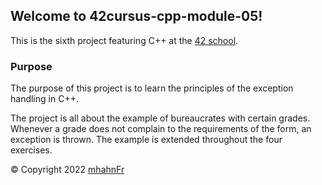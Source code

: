 ## Welcome to 42cursus-cpp-module-05!
This is the sixth project featuring C++ at the [42 school].

### Purpose
The purpose of this project is to learn the principles of the exception handling in C++.

The project is all about the example of bureaucrates with certain grades. Whenever a grade does not complain to the
requirements of the form, an exception is thrown. The example is extended throughout the four exercises.

© Copyright 2022 [mhahnFr](https://www.github.com/mhahnFr)

[42 school]: https://www.42heilbronn.de/learncoderepeat